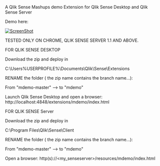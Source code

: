 A Qlik Sense Mashups demo Extension for Qlik Sense Desktop and Qlik Sense Server

Demo here: 

[![ScreenShot](https://raw.githubusercontent.com/aalteirac/mdemo/master/thumb.png)](https://www.youtube.com/watch?v=USFK1hh5DWY)

TESTED ONLY ON CHROME, QLIK SENSE SERVER 1.1 AND ABOVE.


FOR QLIK SENSE DESKTOP

  Download the zip and deploy in 
  
  C:\Users\%USERPROFILE%\Documents\Qlik\Sense\Extensions
  
  RENAME the folder ( the zip name contains the branch name...):
  
  From "mdemo-master" --> to "mdemo"
  
  Launch Qlik Sense Desktop and open a browser: http://localhost:4848/extensions/mdemo/index.html

FOR QLIK SENSE Server
  
  Download the zip and deploy in 
  
  C:\Program Files\Qlik\Sense\Client
  
  RENAME the folder ( the zip name contains the branch name...):
  
  From "mdemo-master" --> to "mdemo"
  
  Open a browser: http(s)://<my_senseserver>/resources/mdemo/index.html
